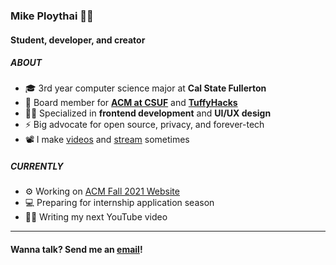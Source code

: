 ### Mike Ploythai 🤙🏼

#### Student, developer, and creator

##### ABOUT
- 🎓 3rd year computer science major at **Cal State Fullerton**
- 🏢 Board member for [**ACM at CSUF**](https://acmcsuf.com) and [**TuffyHacks**](https://tuffyhacks.com)
- 💪🏼 Specialized in **frontend development** and **UI/UX design**
- ⚡ Big advocate for open source, privacy, and forever-tech
- 📽 I make [videos](https://youtube.com/channel/UCCM4FmUaCVo2928Yvg-G8rA) and [stream](https://twitch.tv/mikeploythai) sometimes

##### CURRENTLY
- ⚙ Working on [ACM Fall 2021 Website](https://acm-beta.vercel.app)
- 💻 Preparing for internship application season
- ✍🏼 Writing my next YouTube video

***

#### Wanna talk? Send me an [email](mailto:mike@mikeploythai.com)!
